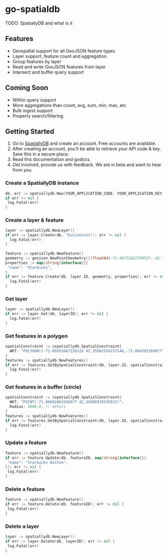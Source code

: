 # go-spatialdb

TODO: SpatiallyDB and what is it

## Features

* Geospatial support for all GeoJSON feature types
* Layer support, feature count and aggregation
* Group features by layer
* Read and write GeoJSON features from layer
* Intersect and buffer query support

## Coming Soon

* Within query support
* More aggregations than count, avg, sum, min, max, etc
* Bulk ingest support
* Property search/filtering

## Getting Started

1. Go to [SpatiallyDB](https://www.spatially.com/db) and create an account. Free accounts are available.
2. After creating an account, you'll be able to retrieve your API code & key. Save this in a secure place.
3. Read this documentation and godocs.
4. Get involved, provide us with feedback. We are in beta and want to hear from you.

### Create a SpatiallyDB instance

```go
db, err := spatiallydb.New(YOUR_APPLICATION_CODE, YOUR_APPLICATION_KEY)
if err != nil {
 log.Fatal(err)
}
```

### Create a layer & feature

```go
layer := spatiallydb.NewLayer()
if err := layer.Create(db, "businesses"); err != nil {
  log.Fatal(err)
}

feature := spatiallydb.NewFeature()
geometry := geojson.NewPointGeometry([]float64{-71.06772422790527, 42.35848049347556})
properties := map[string]interface{}{
 "name": "Starbucks",
}
if err := feature.Create(db, layer.ID, geometry, properties); err != nil {
  log.Fatal(err)
}
```

### Get layer

```go
layer := spatiallydb.NewLayer()
if err := layer.Get(db, layerID); err != nil {
  log.Fatal(err)
}
```

### Get features in a polygon

```go
spatialConstraint := &spatiallydb.SpatialConstraint{
  WKT: "POLYGON((-71.06952667236328 42.35902554157146,-71.06420516967773 42.35902554157146,-71.06420516967773 42.3563616979687,-71.06952667236328 42.3563616979687,-71.06952667236328 42.35902554157146))"
}
features := spatiallydb.NewFeatures()
if err := features.GetBySpatialConstraint(db, layer.ID, spatialConstraint); err != nil {
  log.Fatal(err)
}
```

### Get features in a buffer (circle)

```go
spatialConstraint := &spatiallydb.SpatialConstraint{
  WKT: "POINT(-71.06042861938477 42.35686910545623)",
  Radius: 1000.0, // meters
}
features := spatiallydb.NewFeatures()
if err := features.GetBySpatialConstraint(db, layer.ID, spatialConstraint); err != nil {
  log.Fatal(err)
}
```

### Update a feature

```go
feature := spatiallydb.NewFeature()
if err := feature.Update(db, featureID, map[string]interface{}{
 "name": "Starbucks Boston",
}); err != nil {
 log.Fatal(err)
}
```

### Delete a feature

```go
feature := spatiallydb.NewFeature()
if err := feature.Delete(db, featureID); err != nil {
 log.Fatal(err)
}
```

### Delete a layer

```go
layer := spatiallydb.NewLayer()
if err := layer.Delete(db, layerID); err != nil {
 log.Fatal(err)
}
```
